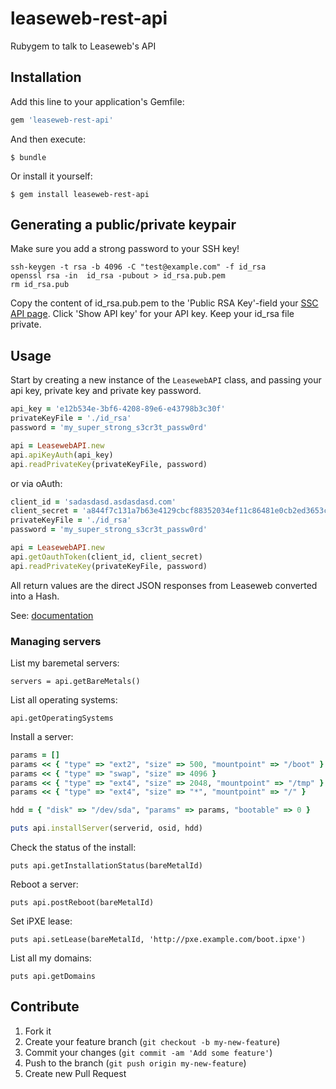 leaseweb-rest-api
=====================

Rubygem to talk to Leaseweb's API

## Installation

Add this line to your application's Gemfile:

```ruby
gem 'leaseweb-rest-api'
```

And then execute:

```
$ bundle
```

Or install it yourself:

```
$ gem install leaseweb-rest-api
```

## Generating a public/private keypair

Make sure you add a strong password to your SSH key!

```
ssh-keygen -t rsa -b 4096 -C "test@example.com" -f id_rsa
openssl rsa -in  id_rsa -pubout > id_rsa.pub.pem
rm id_rsa.pub
```

Copy the content of id_rsa.pub.pem to the 'Public RSA Key'-field your [SSC API page](https://secure.leaseweb.nl/en/sscApi). Click 'Show API key' for your API key. Keep your id_rsa file private.

## Usage

Start by creating a new instance of the `LeasewebAPI` class, and passing your api key, private key and private key password.

```ruby
api_key = 'e12b534e-3bf6-4208-89e6-e43798b3c30f'
privateKeyFile = './id_rsa'
password = 'my_super_strong_s3cr3t_passw0rd'

api = LeasewebAPI.new
api.apiKeyAuth(api_key)
api.readPrivateKey(privateKeyFile, password)
```

or via oAuth:

```ruby
client_id = 'sadasdasd.asdasdasd.com'
client_secret = 'a844f7c131a7b63e4129cbcf88352034ef11c86481e0cb2ed3653c07345a113b'
privateKeyFile = './id_rsa'
password = 'my_super_strong_s3cr3t_passw0rd'

api = LeasewebAPI.new
api.getOauthToken(client_id, client_secret)
api.readPrivateKey(privateKeyFile, password)
```

All return values are the direct JSON responses from Leaseweb converted into a Hash.

See: [documentation](http://developer.leaseweb.com/docs/)

### Managing servers

List my baremetal servers:

```
servers = api.getBareMetals()
```

List all operating systems:

```
api.getOperatingSystems
```

Install a server:

```ruby
params = []
params << { "type" => "ext2", "size" => 500, "mountpoint" => "/boot" }
params << { "type" => "swap", "size" => 4096 }
params << { "type" => "ext4", "size" => 2048, "mountpoint" => "/tmp" }
params << { "type" => "ext4", "size" => "*", "mountpoint" => "/" }

hdd = { "disk" => "/dev/sda", "params" => params, "bootable" => 0 }

puts api.installServer(serverid, osid, hdd)
```

Check the status of the install:

```
puts api.getInstallationStatus(bareMetalId)
```

Reboot a server:

```
puts api.postReboot(bareMetalId)
```

Set iPXE lease:

```
puts api.setLease(bareMetalId, 'http://pxe.example.com/boot.ipxe')
```

List all my domains:

```
puts api.getDomains
```

## Contribute

1. Fork it
2. Create your feature branch (`git checkout -b my-new-feature`)
3. Commit your changes (`git commit -am 'Add some feature'`)
4. Push to the branch (`git push origin my-new-feature`)
5. Create new Pull Request
